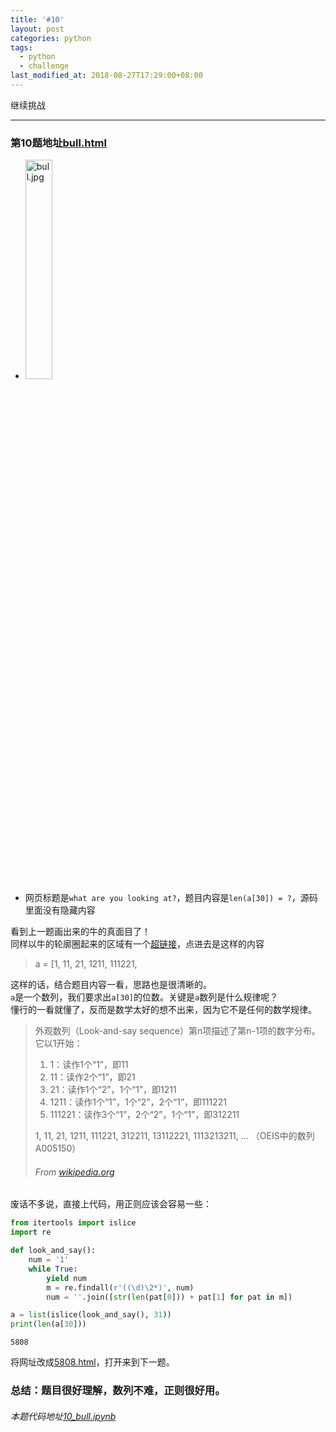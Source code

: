 ```yaml
---
title: '#10'
layout: post
categories: python
tags:
  - python
  - challenge
last_modified_at: 2018-08-27T17:29:00+08:00
---
```

继续挑战

---
### 第10题地址[bull.html](http://www.pythonchallenge.com/pc/return/bull.html)
* <img src="http://www.pythonchallenge.com/pc/return/bull.jpg" alt="bull.jpg" width="30%" height="30%">
* 网页标题是`what are you looking at?`，题目内容是`len(a[30]) = ?`，源码里面没有隐藏内容

看到上一题画出来的牛的真面目了！<br>
同样以牛的轮廓圈起来的区域有一个[超链接](http://www.pythonchallenge.com/pc/return/sequence.txt)，点进去是这样的内容
> a = [1, 11, 21, 1211, 111221, 

这样的话，结合题目内容一看，思路也是很清晰的。<br>
`a`是一个数列，我们要求出`a[30]`的位数。关键是`a`数列是什么规律呢？<br>
懂行的一看就懂了，反而是数学太好的想不出来，因为它不是任何的数学规律。
> 外观数列（Look-and-say sequence）第n项描述了第n-1项的数字分布。它以1开始：
> 1. 1：读作1个“1”，即11
> 1. 11：读作2个“1”，即21
> 1. 21：读作1个“2”，1个“1”，即1211
> 1. 1211：读作1个“1”，1个“2”，2个“1”，即111221
> 1. 111221：读作3个“1”，2个“2”，1个“1”，即312211
> 
> 1, 11, 21, 1211, 111221, 312211, 13112221, 1113213211, ... （OEIS中的数列A005150）
> ###### From [wikipedia.org](https://zh.wikipedia.org/wiki/%E5%A4%96%E8%A7%80%E6%95%B8%E5%88%97)

废话不多说，直接上代码，用正则应该会容易一些：


```python
from itertools import islice
import re

def look_and_say():
    num = '1'
    while True:
        yield num
        m = re.findall(r'((\d)\2*)', num)
        num = ''.join([str(len(pat[0])) + pat[1] for pat in m])

a = list(islice(look_and_say(), 31))
print(len(a[30]))
```

    5808
    

将网址改成[5808.html](http://www.pythonchallenge.com/pc/return/5808.html)，打开来到下一题。

### 总结：题目很好理解，数列不难，正则很好用。
###### 本题代码地址[10_bull.ipynb](https://github.com/StevenPZChan/pythonchallenge/blob/notebook/nbfiles/10_bull.ipynb)
